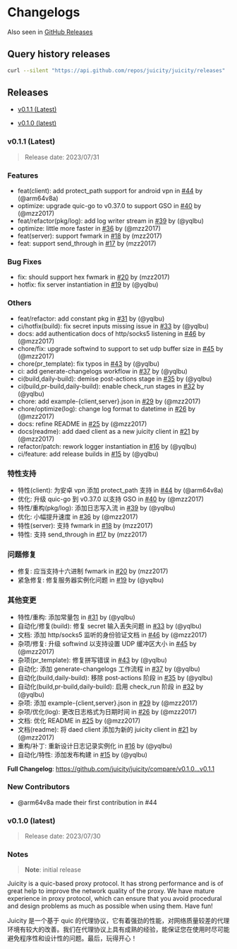 # Changelogs

Also seen in [GitHub Releases](https://github.com/juicity/juicity/releases)

## Query history releases

```bash
curl --silent "https://api.github.com/repos/juicity/juicity/releases" | jq -r '.[] | {tag_name,created_at,release}'
```

## Releases

<!-- BEGIN NEW TOC ENTRY -->

- [v0.1.1 (Latest)](#v011-latest)

- [v0.1.0 (latest)](#v010-latest)
<!-- BEGIN NEW CHANGELOGS -->

### v0.1.1 (Latest)

> Release date: 2023/07/31

### Features

- feat(client): add protect_path support for android vpn in [#44](https://github.com/juicity/juicity/pull/44) by (@arm64v8a)
- optimize: upgrade quic-go to v0.37.0 to support GSO in [#40](https://github.com/juicity/juicity/pull/40) by (@mzz2017)
- feat/refactor(pkg/log): add log writer stream in [#39](https://github.com/juicity/juicity/pull/39) by (@yqlbu)
- optimize: little more faster in [#36](https://github.com/juicity/juicity/pull/36) by (@mzz2017)
- feat(server): support fwmark in [#18](https://github.com/juicity/juicity/pull/18) by (mzz2017)
- feat: support send_through in [#17](https://github.com/juicity/juicity/pull/17) by (mzz2017)

### Bug Fixes

- fix: should support hex fwmark in [#20](https://github.com/juicity/juicity/pull/20) by (mzz2017)
- hotfix: fix server instantiation in [#19](https://github.com/juicity/juicity/pull/19) by (@yqlbu)

### Others

- feat/refactor: add constant pkg in [#31](https://github.com/juicity/juicity/pull/31) by (@yqlbu)
- ci/hotfix(build): fix secret inputs missing issue in [#33](https://github.com/juicity/juicity/pull/33) by (@yqlbu)
- docs: add authentication docs of http/socks5 listening in [#46](https://github.com/juicity/juicity/pull/46) by (@mzz2017)
- chore/fix: upgrade softwind to support to set udp buffer size in [#45](https://github.com/juicity/juicity/pull/45) by (@mzz2017)
- chore(pr_template): fix typos in [#43](https://github.com/juicity/juicity/pull/43) by (@yqlbu)
- ci: add generate-changelogs workflow in [#37](https://github.com/juicity/juicity/pull/37) by (@yqlbu)
- ci(build,daily-build): demise post-actions stage in [#35](https://github.com/juicity/juicity/pull/35) by (@yqlbu)
- ci(build,pr-build,daily-build): enable check_run stages in [#32](https://github.com/juicity/juicity/pull/32) by (@yqlbu)
- chore: add example-{client,server}.json in [#29](https://github.com/juicity/juicity/pull/29) by (@mzz2017)
- chore/optimize(log): change log format to datetime in [#26](https://github.com/juicity/juicity/pull/26) by (@mzz2017)
- docs: refine README in [#25](https://github.com/juicity/juicity/pull/25) by (@mzz2017)
- docs(readme): add daed client as a new juicity client in [#21](https://github.com/juicity/juicity/pull/21) by (@mzz2017)
- refactor/patch: rework logger instantiation in [#16](https://github.com/juicity/juicity/pull/16) by (@yqlbu)
- ci/feature: add release builds in [#15](https://github.com/juicity/juicity/pull/15) by (@yqlbu)

### 特性支持

- 特性(client): 为安卓 vpn 添加 protect_path 支持 in [#44](https://github.com/juicity/juicity/pull/44) by (@arm64v8a)
- 优化: 升级 quic-go 到 v0.37.0 以支持 GSO in [#40](https://github.com/juicity/juicity/pull/40) by (@mzz2017)
- 特性/重构(pkg/log): 添加日志写入流 in [#39](https://github.com/juicity/juicity/pull/39) by (@yqlbu)
- 优化: 小幅提升速度 in [#36](https://github.com/juicity/juicity/pull/36) by (@mzz2017)
- 特性(server): 支持 fwmark in [#18](https://github.com/juicity/juicity/pull/18) by (mzz2017)
- 特性: 支持 send_through in [#17](https://github.com/juicity/juicity/pull/17) by (mzz2017)

### 问题修复

- 修复: 应当支持十六进制 fwmark in [#20](https://github.com/juicity/juicity/pull/20) by (mzz2017)
- 紧急修复: 修复服务器实例化问题 in [#19](https://github.com/juicity/juicity/pull/19) by (@yqlbu)

### 其他变更

- 特性/重构: 添加常量包 in [#31](https://github.com/juicity/juicity/pull/31) by (@yqlbu)
- 自动化/修复(build): 修复 secret 输入丢失问题 in [#33](https://github.com/juicity/juicity/pull/33) by (@yqlbu)
- 文档: 添加 http/socks5 监听的身份验证文档 in [#46](https://github.com/juicity/juicity/pull/46) by (@mzz2017)
- 杂项/修复: 升级 softwind 以支持设置 UDP 缓冲区大小 in [#45](https://github.com/juicity/juicity/pull/45) by (@mzz2017)
- 杂项(pr_template): 修复拼写错误 in [#43](https://github.com/juicity/juicity/pull/43) by (@yqlbu)
- 自动化: 添加 generate-changelogs 工作流程 in [#37](https://github.com/juicity/juicity/pull/37) by (@yqlbu)
- 自动化(build,daily-build): 移除 post-actions 阶段 in [#35](https://github.com/juicity/juicity/pull/35) by (@yqlbu)
- 自动化(build,pr-build,daily-build): 启用 check_run 阶段 in [#32](https://github.com/juicity/juicity/pull/32) by (@yqlbu)
- 杂项: 添加 example-{client,server}.json in [#29](https://github.com/juicity/juicity/pull/29) by (@mzz2017)
- 杂项/优化(log): 更改日志格式为日期时间 in [#26](https://github.com/juicity/juicity/pull/26) by (@mzz2017)
- 文档: 优化 README in [#25](https://github.com/juicity/juicity/pull/25) by (@mzz2017)
- 文档(readme): 将 daed client 添加为新的 juicity client in [#21](https://github.com/juicity/juicity/pull/21) by (@mzz2017)
- 重构/补丁: 重新设计日志记录实例化 in [#16](https://github.com/juicity/juicity/pull/16) by (@yqlbu)
- 自动化/特性: 添加发布构建 in [#15](https://github.com/juicity/juicity/pull/15) by (@yqlbu)

**Full Changelog**: https://github.com/juicity/juicity/compare/v0.1.0...v0.1.1

### New Contributors

- @arm64v8a made their first contribution in #44

### v0.1.0 (latest)

> Release date: 2023/07/30

### Notes

> **Note**: initial release

Juicity is a quic-based proxy protocol. It has strong performance and is of great help to improve the network quality of the proxy. We have mature experience in proxy protocol, which can ensure that you avoid procedural and design problems as much as possible when using them. Have fun!

Juicity 是一个基于 quic 的代理协议，它有着强劲的性能，对网络质量较差的代理环境有较大的改善。我们在代理协议上具有成熟的经验，能保证您在使用时尽可能避免程序性和设计性的问题。最后，玩得开心！

